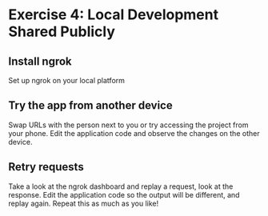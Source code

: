 # Exercise 4: Local Development Shared Publicly

## Install ngrok

Set up ngrok on your local platform

## Try the app from another device

Swap URLs with the person next to you or try accessing the project from your phone. Edit the application code and observe the changes on the other device.

## Retry requests

Take a look at the ngrok dashboard and replay a request, look at the response. Edit the application code so the output will be different, and replay again. Repeat this as much as you like!
